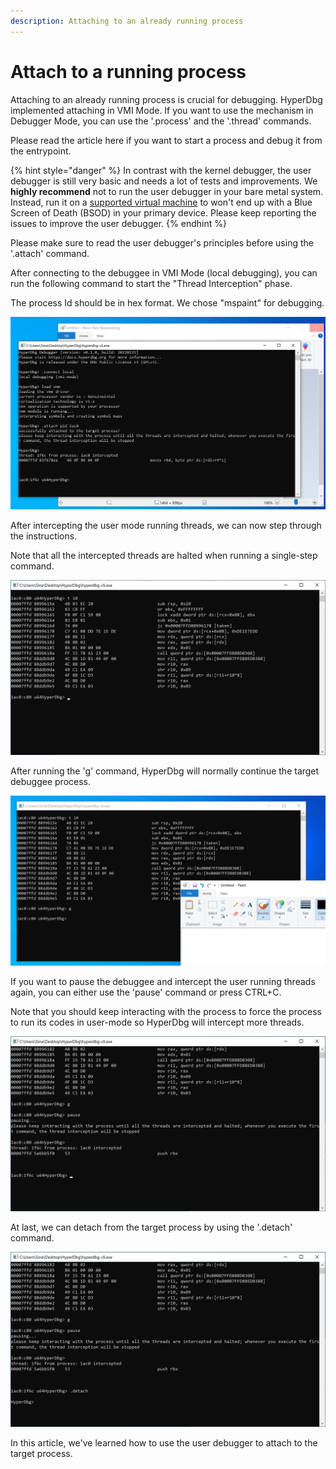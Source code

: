 ```yaml
---
description: Attaching to an already running process
---
```


# Attach to a running process

Attaching to an already running process is crucial for debugging. HyperDbg implemented attaching in VMI Mode. If you want to use the mechanism in Debugger Mode, you can use the '.process' and the '.thread' commands.

Please read the article here if you want to start a process and debug it from the entrypoint.

{% hint style="danger" %}
In contrast with the kernel debugger, the user debugger is still very basic and needs a lot of tests and improvements. We **highly recommend** not to run the user debugger in your bare metal system. Instead, run it on a [supported virtual machine](https://docs.hyperdbg.org/tips-and-tricks/nested-virtualization-environments/supported-virtual-machines) to won't end up with a Blue Screen of Death (BSOD) in your primary device. Please keep reporting the issues to improve the user debugger.
{% endhint %}

Please make sure to read the user debugger's principles before using the '.attach' command.

After connecting to the debuggee in VMI Mode (local debugging), you can run the following command to start the "Thread Interception" phase.

The process Id should be in hex format. We chose "mspaint" for debugging.

![Attaching to the target process](../../.gitbook/assets/attach-process-1.PNG)

After intercepting the user mode running threads, we can now step through the instructions.

Note that all the intercepted threads are halted when running a single-step command.

![Stepping through the instructions](../../.gitbook/assets/attach-process-2.PNG)

After running the 'g' command, HyperDbg will normally continue the target debuggee process.

![Continuing the target process](../../.gitbook/assets/attach-process-3.PNG)

If you want to pause the debuggee and intercept the user running threads again, you can either use the 'pause' command or press CTRL+C.

Note that you should keep interacting with the process to force the process to run its codes in user-mode so HyperDbg will intercept more threads.

![Pausing the target process](../../.gitbook/assets/attach-process-4.PNG)

At last, we can detach from the target process by using the '.detach' command.

![Detaching from the target process](../../.gitbook/assets/attach-process-5.PNG)

In this article, we've learned how to use the user debugger to attach to the target process.
